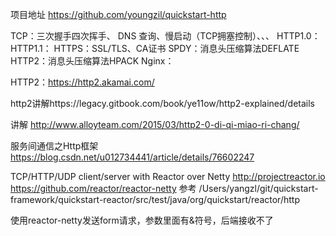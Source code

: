 项目地址
https://github.com/youngzil/quickstart-http




TCP：三次握手四次挥手、 DNS 查询、慢启动（TCP拥塞控制）、、、
HTTP1.0：
HTTP1.1：
HTTPS：SSL/TLS、CA证书
SPDY：消息头压缩算法DEFLATE
HTTP2：消息头压缩算法HPACK
Nginx：


HTTP2：https://http2.akamai.com/

http2讲解https://legacy.gitbook.com/book/ye11ow/http2-explained/details

讲解
http://www.alloyteam.com/2015/03/http2-0-di-qi-miao-ri-chang/

服务间通信之Http框架
https://blog.csdn.net/u012734441/article/details/76602247


TCP/HTTP/UDP client/server with Reactor over Netty http://projectreactor.io
https://github.com/reactor/reactor-netty
参考
/Users/yangzl/git/quickstart-framework/quickstart-reactor/src/test/java/org/quickstart/reactor/http


使用reactor-netty发送form请求，参数里面有&符号，后端接收不了





